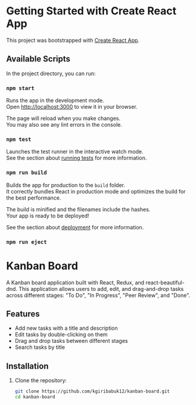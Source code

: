 # Getting Started with Create React App

This project was bootstrapped with [Create React App](https://github.com/facebook/create-react-app).

## Available Scripts

In the project directory, you can run:

### `npm start`

Runs the app in the development mode.\
Open [http://localhost:3000](http://localhost:3000) to view it in your browser.

The page will reload when you make changes.\
You may also see any lint errors in the console.

### `npm test`

Launches the test runner in the interactive watch mode.\
See the section about [running tests](https://facebook.github.io/create-react-app/docs/running-tests) for more information.

### `npm run build`

Builds the app for production to the `build` folder.\
It correctly bundles React in production mode and optimizes the build for the best performance.

The build is minified and the filenames include the hashes.\
Your app is ready to be deployed!

See the section about [deployment](https://facebook.github.io/create-react-app/docs/deployment) for more information.

### `npm run eject`



# Kanban Board

A Kanban board application built with React, Redux, and react-beautiful-dnd. This application allows users to add, edit, and drag-and-drop tasks across different stages: "To Do", "In Progress", "Peer Review", and "Done".

## Features

- Add new tasks with a title and description
- Edit tasks by double-clicking on them
- Drag and drop tasks between different stages
- Search tasks by title

## Installation

1. Clone the repository:

   ```bash
   git clone https://github.com/kgiribabuk12/kanban-board.git
   cd kanban-board
